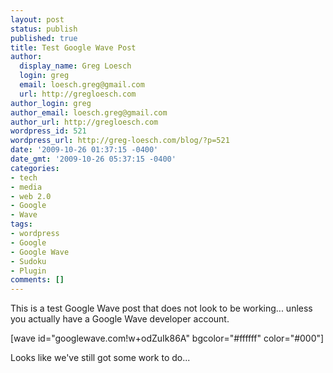 ```yaml
---
layout: post
status: publish
published: true
title: Test Google Wave Post
author:
  display_name: Greg Loesch
  login: greg
  email: loesch.greg@gmail.com
  url: http://gregloesch.com
author_login: greg
author_email: loesch.greg@gmail.com
author_url: http://gregloesch.com
wordpress_id: 521
wordpress_url: http://greg-loesch.com/blog/?p=521
date: '2009-10-26 01:37:15 -0400'
date_gmt: '2009-10-26 05:37:15 -0400'
categories:
- tech
- media
- web 2.0
- Google
- Wave
tags:
- wordpress
- Google
- Google Wave
- Sudoku
- Plugin
comments: []
---
```

<p>This is a test Google Wave post that does not look to be working... unless you actually have a Google Wave developer account.</p>
<p>[wave id="googlewave.com!w+odZuIk86A" bgcolor="#ffffff" color="#000"]</p>
<p>Looks like we've still got some work to do...</p>
